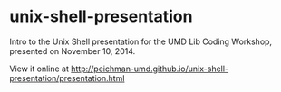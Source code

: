 unix-shell-presentation
=======================

Intro to the Unix Shell presentation for the UMD Lib Coding Workshop, presented on November 10, 2014.

View it online at <http://peichman-umd.github.io/unix-shell-presentation/presentation.html>
